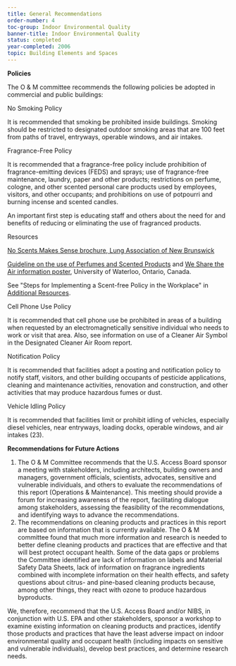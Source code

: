 ```yaml
---
title: General Recommendations
order-number: 4
toc-group: Indoor Environmental Quality
banner-title: Indoor Environmental Quality
status: completed
year-completed: 2006
topic: Building Elements and Spaces
---
```

**Policies**

The O & M committee recommends the following policies be adopted in commercial and public buildings:

No Smoking Policy

It is recommended that smoking be prohibited inside buildings. Smoking should be restricted to designated outdoor smoking areas that are 100 feet from paths of travel, entryways, operable windows, and air intakes.

Fragrance-Free Policy

It is recommended that a fragrance-free policy include prohibition of fragrance-emitting devices (FEDS) and sprays; use of fragrance-free maintenance, laundry, paper and other products; restrictions on perfume, cologne, and other scented personal care products used by employees, visitors, and other occupants; and prohibitions on use of potpourri and burning incense and scented candles.

An important first step is educating staff and others about the need for and benefits of reducing or eliminating the use of fragranced products.

Resources

[No Scents Makes Sense brochure, Lung Association of New Brunswick](http://www.nb.lung.ca/pdf/NoScentsMakeSense.pdf)

[Guideline on the use of Perfumes and Scented Products](http://www.ehs.utoronto.ca/Assets/ehs+Digital+Assets/ehs3/documents/Scents+Brochure+March+2006.pdf) and [We Share the Air information poster](http://www.ehs.utoronto.ca/Assets/ehs+Digital+Assets/ehs3/Scent+Policy/Scent+Poster.pdf), University of Waterloo, Ontario, Canada.

See "Steps for Implementing a Scent-free Policy in the Workplace" in [Additional Resources](https://www.access-board.gov/research/completed-research/indoor-environmental-quality/additional-resources).

Cell Phone Use Policy

It is recommended that cell phone use be prohibited in areas of a building when requested by an electromagnetically sensitive individual who needs to work or visit that area. Also, see information on use of a Cleaner Air Symbol in the Designated Cleaner Air Room report.

Notification Policy

It is recommended that facilities adopt a posting and notification policy to notify staff, visitors, and other building occupants of pesticide applications, cleaning and maintenance activities, renovation and construction, and other activities that may produce hazardous fumes or dust.

Vehicle Idling Policy

It is recommended that facilities limit or prohibit idling of vehicles, especially diesel vehicles, near entryways, loading docks, operable windows, and air intakes (23).

**Recommendations for Future Actions**

1.  The O & M Committee recommends that the U.S. Access Board sponsor a meeting with stakeholders, including architects, building owners and managers, government officials, scientists, advocates, sensitive and vulnerable individuals, and others to evaluate the recommendations of this report (Operations & Maintenance). This meeting should provide a forum for increasing awareness of the report, facilitating dialogue among stakeholders, assessing the feasibility of the recommendations, and identifying ways to advance the recommendations.
2.  The recommendations on cleaning products and practices in this report are based on information that is currently available. The O & M committee found that much more information and research is needed to better define cleaning products and practices that are effective and that will best protect occupant health. Some of the data gaps or problems the Committee identified are lack of information on labels and Material Safety Data Sheets, lack of information on fragrance ingredients combined with incomplete information on their health effects, and safety questions about citrus- and pine-based cleaning products because, among other things, they react with ozone to produce hazardous byproducts.

We, therefore, recommend that the U.S. Access Board and/or NIBS, in conjunction with U.S. EPA and other stakeholders, sponsor a workshop to examine existing information on cleaning products and practices, identify those products and practices that have the least adverse impact on indoor environmental quality and occupant health (including impacts on sensitive and vulnerable individuals), develop best practices, and determine research needs.
